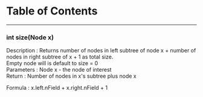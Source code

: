# Table of Contents
---

### <a name="size">int size(Node x)</a>
Description : Returns number of nodes in left subtree of node x + number of nodes in right subtree of x  + 1 as total size. </br>Empty node will is default to size = 0 </br>
Parameters : Node x - the node of interest</br>
Return : Number of nodes in x's subtree plus node x

Formula : x.left.nField + x.right.nField + 1

